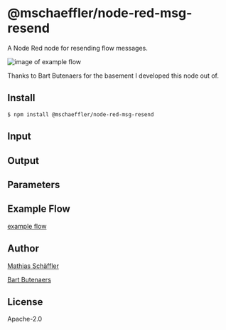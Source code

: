 # @mschaeffler/node-red-msg-resend
A Node Red node for resending flow messages.

![image of example flow](https://github.com/m-schaeffler/node-red-my-nodes/raw/main/node-red-msg-resend/examples/msg-resend.png)

Thanks to Bart Butenaers for the basement I developed this node out of.

## Install

```
$ npm install @mschaeffler/node-red-msg-resend
```

## Input

## Output

## Parameters

## Example Flow

[example flow](https://github.com/m-schaeffler/node-red-my-nodes/raw/main/node-red-msg-resend/examples/msg-resend.json)

## Author

[Mathias Schäffler](https://github.com/m-schaeffler)

[Bart Butenaers](https://github.com/bartbutenaers)

## License

Apache-2.0
